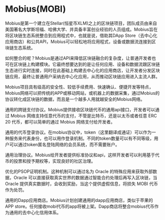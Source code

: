 # 

# Mobius(MOBI)

Mobius是第一个建立在Stellar(恒星币XLM)之上的区块链项目，团队成员由来自美国著名大学斯坦福、哈佛大学、并具备丰富创业经验的人员组成。Mobius旨在将区块链生态系统整合到应用程式中，也就是说，借助其DApp Store（去中心化应用商店）和公共API，Mobius可以轻松地将应用程式，设备或数据流连接到区块链生态系统。

如何整合的呢？Mobius是通过API来降低区块链融合的复杂度，让普通开发者也可在区块链上构建模块。它最终想要达到的是让任何应用、设备和数据流跟区块链生态进行实时连接，同时在此基础上构建去中心化的应用商店，让开发者分发区块链应用，最终让普通用户采纳去中心化应用，从而推动区块链应用进入主流人群。

Mobius项目具有级高的安全性、较低手续费用、快速确认、便捷开发等特点，Mobius网络可以把传统的APP或移动网站，或机器上的数据采集，通过Mobius的协议转化成区块链的数据，而且是一个越多人用就越安全的Mobius网络。

通用的跨链支付协议。Mobius提供接收区块链代币的通用api接口，开发者可以通过 Mobius 网络支持任意代币的支付，不管是比特币，还是以太币或者任意 ERC 20 代币，都可以简单的通过 Mobius 网络支付给开发者。

通用的代币登录协议。在mobius协议中，token（这里翻译成通证）可以作为一种服务来代表身份，也可以用作登录机制。不同的token数量可以有不同等级，用户可以通过token匿名登陆网络的会员系统，而不需要账户。

通用治理协议。Mobius给开发者提供标准协议和api，这样开发者可以利用基于代币的投票和授予期权等，实现良好的社区治理。

优化的PSOP证明机制。这种机制可以通过名为 Oracle 的特殊应用来获取外部数据，Oracle 可以直接获取真实世界的数据通过智能合约处理后再写入区块链，当 Oracle 提供真实数据时，会收到奖励，当这个提供虚假信息，将损失 MOBI 代币作为处罚。

通用的Dapp应用商店。Mobius计划创建通用的dapp应用商店，类似于苹果的APP store。任何接收mobi代币的app将被上架。Dapp商店将整合mobius代币作为通用的去中心化信用体系。

